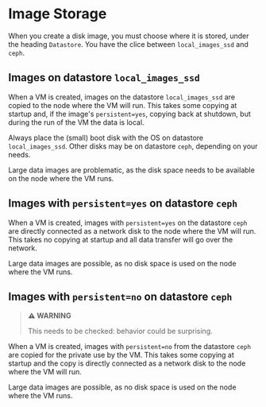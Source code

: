 # Image Storage

When you create a disk image, you must choose where it is stored, under the heading `Datastore`.
You have the clice between `local_images_ssd` and `ceph`.

## Images on datastore `local_images_ssd`

When a VM is created, images on the datastore `local_images_ssd` are copied to the node where the VM will run.
This takes some copying at startup and, if the image's `persistent=yes`, copying back at shutdown, but during the run of the VM the data is local.

Always place the (small) boot disk with the OS on datastore `local_images_ssd`.
Other disks may be on datastore `ceph`, depending on your needs.

Large data images are problematic, as the disk space needs to be available on the node where the VM runs.

## Images with `persistent=yes` on datastore `ceph`

When a VM is created, images with `persistent=yes` on the datastore `ceph` are directly connected as a network disk to the node where the VM will run.
This takes no copying at startup and all data transfer will go over the network.

Large data images are possible, as no disk space is used on the node where the VM runs.

## Images with `persistent=no` on datastore `ceph`

> __⚠ WARNING__
> 
> This needs to be checked: behavior could be surprising.

When a VM is created, images with `persistent=no` from the datastore `ceph` are copied for the private use by the VM.
This takes some copying at startup and the copy is directly connected as a network disk to the node where the VM will run.

Large data images are possible, as no disk space is used on the node where the VM runs.